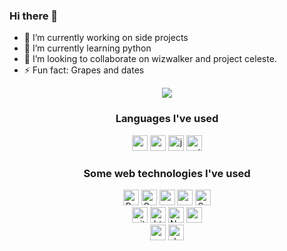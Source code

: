 ### Hi there 👋

<!--
**gShahr/gShahr** is a ✨ _special_ ✨ repository because its `README.md` (this file) appears on your GitHub profile.

Here are some ideas to get you started:
-->
- 🔭 I’m currently working on side projects
- 🌱 I’m currently learning python
- 👯 I’m looking to collaborate on wizwalker and project celeste.
- ⚡ Fun fact: Grapes and dates

<!-- Stat Cards -->
<p align="center">
     <img src="https://github-readme-stats.vercel.app/api?username=gShahr&show_icons=true&theme=tokyonight"/>
</p>

<!--  Langauges  -->
<h3 align="center">Languages I've used</h3>
<div align="center">
    <img alt="c" src="https://img.shields.io/badge/C-00599C?style=for-the-badge&logo=c&logoColor=white" height="25" />
    <img alt="cpp" src="https://img.shields.io/badge/C%2B%2B-00599C?style=for-the-badge&logo=c%2B%2B&logoColor=white" height="25" />
    <img alt="javacript" src="https://img.shields.io/badge/JavaScript-323330?style=for-the-badge&logo=javascript&logoColor=F7DF1E" height="25" />
    <img alt="python" src="https://img.shields.io/badge/Python-FFD43B?style=for-the-badge&logo=python&logoColor=blue" height="25" />
</div>

<!--   Web Tools   -->
<h3 align="center">Some web technologies I've used</h3>
<div align="center">
    <img alt="React" src="https://img.shields.io/badge/React-20232A?style=for-the-badge&logo=react&logoColor=61DAFB"  height="25" />
    <img alt="Gatsby" src="https://img.shields.io/badge/Gatsby-663399?style=for-the-badge&logo=gatsby&logoColor=white"  height="25" />
    <img alt="next-js" src="https://img.shields.io/badge/next.js-000000?style=for-the-badge&logo=nextdotjs&logoColor=white" height="25" />
    <img alt="redux" src="https://img.shields.io/badge/Redux-593D88?style=for-the-badge&logo=redux&logoColor=white"  height="25" />
    <img alt="Sass" src="https://img.shields.io/badge/Sass-CC6699?style=for-the-badge&logo=sass&logoColor=white"  height="25" />
    <br/>
    <img alt="git" src="https://img.shields.io/badge/GIT-E44C30?style=for-the-badge&logo=git&logoColor=white"  height="25" />
    <img alt="html5" src="https://img.shields.io/badge/HTML5-E34F26?style=for-the-badge&logo=html5&logoColor=white"  height="25" />
    <img alt="Nodejs" src="https://img.shields.io/badge/Node.js-339933?style=for-the-badge&logo=nodedotjs&logoColor=white"  height="25" />
    <img alt="npm" src="https://img.shields.io/badge/npm-CB3837?style=for-the-badge&logo=npm&logoColor=white"  height="25" />
    <br />
    <img alt="mongodb" src="https://img.shields.io/badge/MongoDB-4EA94B?style=for-the-badge&logo=mongodb&logoColor=white" height="25"/>
    <img alt="docker" src="https://img.shields.io/badge/Docker-2CA5E0?style=for-the-badge&logo=docker&logoColor=white" height="25" />
</div>
